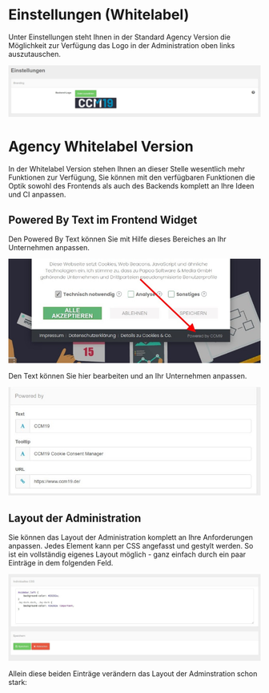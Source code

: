 # Einstellungen (Whitelabel)

Unter Einstellungen steht Ihnen in der Standard Agency Version die Möglichkeit zur Verfügung das Logo in der Administration oben links auszutauschen.

![screenshot-2020.10.01-14_16_53-1601554613205](../assets/screenshot-2020.10.01-14_16_53-1601554613205.jpg)



# Agency Whitelabel Version

In der Whitelabel Version stehen Ihnen an dieser Stelle wesentlich mehr Funktionen zur Verfügung, Sie können mit den verfügbaren Funktionen die Optik sowohl des Frontends als auch des Backends komplett an Ihre Ideen und CI anpassen.



## Powered By Text im Frontend Widget

Den Powered By Text können Sie mit Hilfe dieses Bereiches an Ihr Unternehmen anpassen. 



![screenshot-2020.10.01-14_23_33-1601555013267](../assets/screenshot-2020.10.01-14_23_33-1601555013267.jpg)



Den Text können Sie hier bearbeiten und an Ihr Unternehmen anpassen.

![screenshot-2020.10.01-14_19_26-1601554766322](../assets/screenshot-2020.10.01-14_19_26-1601554766322.jpg)

## Layout der Administration 

Sie können das Layout der Administration komplett an Ihre Anforderungen anpassen. Jedes Element kann per CSS angefasst und gestylt werden. So ist ein vollständig eigenes Layout möglich - ganz einfach durch ein paar Einträge in dem folgenden Feld.

![screenshot-2020.10.01-14_25_42-1601555142524](../assets/screenshot-2020.10.01-14_25_42-1601555142524.jpg)

Allein diese beiden Einträge verändern das Layout der Adminstration schon stark:


